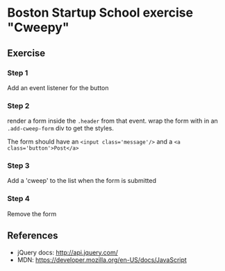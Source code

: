 Boston Startup School exercise "Cweepy"
=========

## Exercise

### Step 1
Add an event listener for the button 

### Step 2
render a form inside the `.header` from that event.
wrap the form with in an `.add-cweep-form` div to get the styles.

The form should have an `<input class='message'/>`
and a `<a class='button'>Post</a>`

### Step 3
Add a 'cweep' to the list when the form is submitted

### Step 4
Remove the form

## References

- jQuery docs: http://api.jquery.com/
- MDN: https://developer.mozilla.org/en-US/docs/JavaScript
